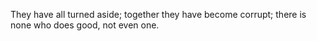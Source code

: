 They have all turned aside; together they have become corrupt; there is none who does good, not even one.
